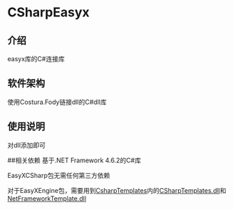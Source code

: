 # CSharpEasyx

## 介绍
easyx库的C#连接库

## 软件架构
使用Costura.Fody链接dll的C#dll库

## 使用说明
对dll添加即可

##相关依赖
基于.NET Framework 4.6.2的C#库

EasyXCSharp包无需任何第三方依赖

对于EasyXEngine包，需要用到[CsharpTemplates](https://github.com/ChengSmall/CsharpTemplates )内的[CSharpTemplates.dll](https://wwqi.lanzoue.com/b00hqeifah "密码:6i2t")和[NetFrameworkTemplate.dll](https://wwqi.lanzoue.com/b00hqeikif "密码:2io7")

